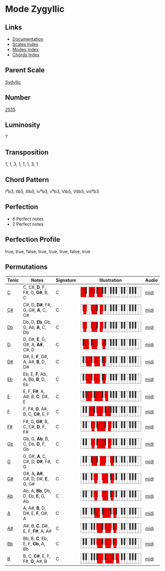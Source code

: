 # Mode Zygyllic

## Links

- [Documentation](README.md)
- [Scales Index](Scales.md)
- [Modes Index](Modes.md)
- [Chords Index](Chords.md)

## Parent Scale

[Sydyllic](ScaleSydyllic.md)

## Number

[2535](https://ianring.com/musictheory/scales/2535)

## Luminosity

7

## Transposition

1, 1, 3, 1, 1, 1, 3, 1

## Chord Pattern

i⁰b3, IIb5, IIIb5, iv⁰b3, v⁰b3, VIb5, VIIb5, viii⁰b3

## Perfection

- 6 Perfect notes
- 2 Perfect notes

## Perfection Profile

true, true, false, true, true, true, false, true

## Permutations

| Tonic | Notes | Signature | Illustration | Audio |
|-------|-------|-----------|--------------|-------|
| [C](ModeCNaturalZygyllic.md) | C, C#, **D**, F, F#, G, **G#**, B, C | C | ![CNaturalZygyllic](ModeCNaturalZygyllic.png) | [midi](https://github.com/edipermadi/music/blob/main/docs/ModeCNaturalZygyllic.mid?raw=true) |
| [C#](ModeCSharpZygyllic.md) | C#, D, **D#**, F#, G, G#, **A**, C, C# | C | ![CSharpZygyllic](ModeCSharpZygyllic.png) | [midi](https://github.com/edipermadi/music/blob/main/docs/ModeCSharpZygyllic.mid?raw=true) |
| [Db](ModeDFlatZygyllic.md) | Db, D, **Eb**, Gb, G, Ab, **A**, C, Db | C | ![DFlatZygyllic](ModeDFlatZygyllic.png) | [midi](https://github.com/edipermadi/music/blob/main/docs/ModeDFlatZygyllic.mid?raw=true) |
| [D](ModeDNaturalZygyllic.md) | D, D#, **E**, G, G#, A, **A#**, C#, D | C | ![DNaturalZygyllic](ModeDNaturalZygyllic.png) | [midi](https://github.com/edipermadi/music/blob/main/docs/ModeDNaturalZygyllic.mid?raw=true) |
| [D#](ModeDSharpZygyllic.md) | D#, E, **F**, G#, A, A#, **B**, D, D# | C | ![DSharpZygyllic](ModeDSharpZygyllic.png) | [midi](https://github.com/edipermadi/music/blob/main/docs/ModeDSharpZygyllic.mid?raw=true) |
| [Eb](ModeEFlatZygyllic.md) | Eb, E, **F**, Ab, A, Bb, **B**, D, Eb | C | ![EFlatZygyllic](ModeEFlatZygyllic.png) | [midi](https://github.com/edipermadi/music/blob/main/docs/ModeEFlatZygyllic.mid?raw=true) |
| [E](ModeENaturalZygyllic.md) | E, F, **F#**, A, A#, B, **C**, D#, E | C | ![ENaturalZygyllic](ModeENaturalZygyllic.png) | [midi](https://github.com/edipermadi/music/blob/main/docs/ModeENaturalZygyllic.mid?raw=true) |
| [F](ModeFNaturalZygyllic.md) | F, F#, **G**, A#, B, C, **C#**, E, F | C | ![FNaturalZygyllic](ModeFNaturalZygyllic.png) | [midi](https://github.com/edipermadi/music/blob/main/docs/ModeFNaturalZygyllic.mid?raw=true) |
| [F#](ModeFSharpZygyllic.md) | F#, G, **G#**, B, C, C#, **D**, F, F# | C | ![FSharpZygyllic](ModeFSharpZygyllic.png) | [midi](https://github.com/edipermadi/music/blob/main/docs/ModeFSharpZygyllic.mid?raw=true) |
| [Gb](ModeGFlatZygyllic.md) | Gb, G, **Ab**, B, C, Db, **D**, F, Gb | C | ![GFlatZygyllic](ModeGFlatZygyllic.png) | [midi](https://github.com/edipermadi/music/blob/main/docs/ModeGFlatZygyllic.mid?raw=true) |
| [G](ModeGNaturalZygyllic.md) | G, G#, **A**, C, C#, D, **D#**, F#, G | C | ![GNaturalZygyllic](ModeGNaturalZygyllic.png) | [midi](https://github.com/edipermadi/music/blob/main/docs/ModeGNaturalZygyllic.mid?raw=true) |
| [G#](ModeGSharpZygyllic.md) | G#, A, **A#**, C#, D, D#, **E**, G, G# | C | ![GSharpZygyllic](ModeGSharpZygyllic.png) | [midi](https://github.com/edipermadi/music/blob/main/docs/ModeGSharpZygyllic.mid?raw=true) |
| [Ab](ModeAFlatZygyllic.md) | Ab, A, **Bb**, Db, D, Eb, **E**, G, Ab | C | ![AFlatZygyllic](ModeAFlatZygyllic.png) | [midi](https://github.com/edipermadi/music/blob/main/docs/ModeAFlatZygyllic.mid?raw=true) |
| [A](ModeANaturalZygyllic.md) | A, A#, **B**, D, D#, E, **F**, G#, A | C | ![ANaturalZygyllic](ModeANaturalZygyllic.png) | [midi](https://github.com/edipermadi/music/blob/main/docs/ModeANaturalZygyllic.mid?raw=true) |
| [A#](ModeASharpZygyllic.md) | A#, B, **C**, D#, E, F, **F#**, A, A# | C | ![ASharpZygyllic](ModeASharpZygyllic.png) | [midi](https://github.com/edipermadi/music/blob/main/docs/ModeASharpZygyllic.mid?raw=true) |
| [Bb](ModeBFlatZygyllic.md) | Bb, B, **C**, Eb, E, F, **Gb**, A, Bb | C | ![BFlatZygyllic](ModeBFlatZygyllic.png) | [midi](https://github.com/edipermadi/music/blob/main/docs/ModeBFlatZygyllic.mid?raw=true) |
| [B](ModeBNaturalZygyllic.md) | B, C, **C#**, E, F, F#, **G**, A#, B | C | ![BNaturalZygyllic](ModeBNaturalZygyllic.png) | [midi](https://github.com/edipermadi/music/blob/main/docs/ModeBNaturalZygyllic.mid?raw=true) |
